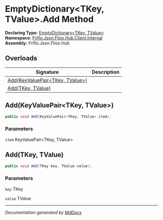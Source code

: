 ﻿<!--  
  <auto-generated>   
    The contents of this file were generated by a tool.  
    Changes to this file may be list if the file is regenerated  
  </auto-generated>   
-->

# EmptyDictionary\<TKey, TValue\>.Add Method

**Declaring Type:** [EmptyDictionary\<TKey, TValue\>](../index.md)  
**Namespace:** [Friflo.Json.Fliox.Hub.Client.Internal](../../index.md)  
**Assembly:** Friflo.Json.Fliox.Hub

## Overloads

| Signature                                                        | Description |
| ---------------------------------------------------------------- | ----------- |
| [Add(KeyValuePair\<TKey, TValue\>)](#addkeyvaluepairtkey-tvalue) |             |
| [Add(TKey, TValue)](#addtkey-tvalue)                             |             |

## Add(KeyValuePair\<TKey, TValue\>)

```csharp
public void Add(KeyValuePair<TKey, TValue> item);
```

### Parameters

`item`  KeyValuePair\<TKey, TValue\>

## Add(TKey, TValue)

```csharp
public void Add(TKey key, TValue value);
```

### Parameters

`key`  TKey

`value`  TValue

___

*Documentation generated by [MdDocs](https://github.com/ap0llo/mddocs)*
